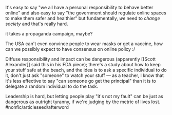It's easy to say "we all have a personal responsibility to behave better online" and also easy to say "the government should regulate online spaces to make them safer and healthier" but fundamentally, _we_ need to _change society_ and that's really hard. 

it takes a propaganda campaign, maybe? 

The USA can't even convince people to wear masks or get a vaccine, how can we possibly expect to have consensus on online policy :/

Diffuse responsibility and impact can be dangerous (apparently [[Scott Alexander]] said this in his FDA piece); there's a study about how to keep your stuff safe at the beach, and the idea is to ask a specific individual to do it, don't just ask "someone" to watch your stuff — as a teacher, I know that it's less effective to say "can someone go get the principal" than it is to delegate a random individual to do the task. 

Leadership is hard, but letting people play "it's not my fault" can be just as dangerous as outright tyranny, if we're judging by the metric of lives lost. #nonfic/articleseed/afterword 